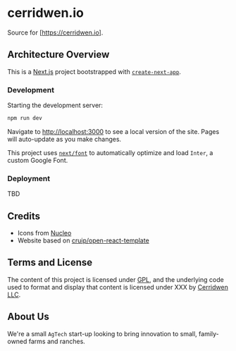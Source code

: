 # cerridwen.io

Source for [https://cerridwen.io].

## Architecture Overview

This is a [Next.js](https://nextjs.org/) project bootstrapped with [`create-next-app`](https://github.com/vercel/next.js/tree/canary/packages/create-next-app).

### Development

Starting the development server:

```bash
npm run dev
```

Navigate to [http://localhost:3000](http://localhost:3000) to see a local version of the site. Pages will auto-update
as you make changes.

This project uses [`next/font`](https://nextjs.org/docs/basic-features/font-optimization) to automatically optimize and
load `Inter`, a custom Google Font.

### Deployment

TBD

## Credits

- Icons from [Nucleo](https://nucleoapp.com/)
- Website based on [cruip/open-react-template](https://github.com/cruip/open-react-template)

## Terms and License

The content of this project is licensed under [GPL](https://www.gnu.org/licenses/gpl-3.0.html), and the underlying
code used to format and display that content is licensed under XXX by [Cerridwen LLC](https://cerridwen.io).

## About Us

We're a small `AgTech` start-up looking to bring innovation to small, family-owned farms and ranches.
